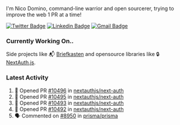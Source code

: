 
I'm Nico Domino, command-line warrior and open sourcerer, trying to improve the web 1 PR at a time!

[![Twitter Badge](https://img.shields.io/badge/-@ndom91-1ca0f1?style=flat-square&labelColor=1ca0f1&logo=twitter&logoColor=white&link=https://twitter.com/ndom91)](https://twitter.com/ndom91) [![Linkedin Badge](https://img.shields.io/badge/-ndom91-blue?style=flat-square&logo=Linkedin&logoColor=white&link=https://www.linkedin.com/in/ndom91/)](https://www.linkedin.com/in/ndom91/) [![Gmail Badge](https://img.shields.io/badge/-yo@ndo.dev-c14438?style=flat-square&logo=mail.ru&logoColor=white&link=mailto:yo@ndo.dev)](mailto:yo@ndo.dev)

### Currently Working On..

Side projects like 📬 [Briefkasten](https://briefkastenhq.com) and opensource libraries like 🔒 [NextAuth.js](https://github.com/nextauthjs/next-auth).

<!--START_SECTION_PROFILE_VIEWS:readme-info-->
<!--END_SECTION_PROFILE_VIEWS:readme-info-->

<!--START_SECTION_DAILY_COMMIT:readme-info-->
<!--END_SECTION_DAILY_COMMIT:readme-info-->

<!--START_SECTION_WEEKLY_COMMIT:readme-info-->
<!--END_SECTION_WEEKLY_COMMIT:readme-info-->

### Latest Activity

<!--START_SECTION:activity-->
1. 💪 Opened PR [#10496](https://github.com/nextauthjs/next-auth/pull/10496) in [nextauthjs/next-auth](https://github.com/nextauthjs/next-auth)
2. 💪 Opened PR [#10495](https://github.com/nextauthjs/next-auth/pull/10495) in [nextauthjs/next-auth](https://github.com/nextauthjs/next-auth)
3. 💪 Opened PR [#10493](https://github.com/nextauthjs/next-auth/pull/10493) in [nextauthjs/next-auth](https://github.com/nextauthjs/next-auth)
4. 💪 Opened PR [#10492](https://github.com/nextauthjs/next-auth/pull/10492) in [nextauthjs/next-auth](https://github.com/nextauthjs/next-auth)
5. 🗣 Commented on [#8950](https://github.com/prisma/prisma/issues/8950#issuecomment-2041032581) in [prisma/prisma](https://github.com/prisma/prisma)
<!--END_SECTION:activity-->
